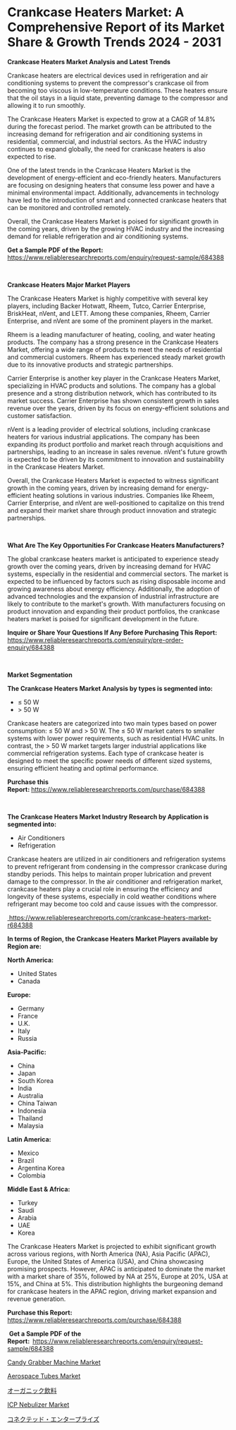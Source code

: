 <p><h1>Crankcase Heaters Market: A Comprehensive Report of its Market Share & Growth Trends 2024 - 2031</h1></p><p><strong>Crankcase Heaters Market Analysis and Latest Trends</strong></p>
<p><p>Crankcase heaters are electrical devices used in refrigeration and air conditioning systems to prevent the compressor's crankcase oil from becoming too viscous in low-temperature conditions. These heaters ensure that the oil stays in a liquid state, preventing damage to the compressor and allowing it to run smoothly.</p><p>The Crankcase Heaters Market is expected to grow at a CAGR of 14.8% during the forecast period. The market growth can be attributed to the increasing demand for refrigeration and air conditioning systems in residential, commercial, and industrial sectors. As the HVAC industry continues to expand globally, the need for crankcase heaters is also expected to rise.</p><p>One of the latest trends in the Crankcase Heaters Market is the development of energy-efficient and eco-friendly heaters. Manufacturers are focusing on designing heaters that consume less power and have a minimal environmental impact. Additionally, advancements in technology have led to the introduction of smart and connected crankcase heaters that can be monitored and controlled remotely.</p><p>Overall, the Crankcase Heaters Market is poised for significant growth in the coming years, driven by the growing HVAC industry and the increasing demand for reliable refrigeration and air conditioning systems.</p></p>
<p><strong>Get a Sample PDF of the Report:&nbsp;</strong> <a href="https://www.reliableresearchreports.com/enquiry/request-sample/684388">https://www.reliableresearchreports.com/enquiry/request-sample/684388</a></p>
<p>&nbsp;</p>
<p><strong>Crankcase Heaters Major Market Players</strong></p>
<p><p>The Crankcase Heaters Market is highly competitive with several key players, including Backer Hotwatt, Rheem, Tutco, Carrier Enterprise, BriskHeat, nVent, and LETT. Among these companies, Rheem, Carrier Enterprise, and nVent are some of the prominent players in the market.</p><p>Rheem is a leading manufacturer of heating, cooling, and water heating products. The company has a strong presence in the Crankcase Heaters Market, offering a wide range of products to meet the needs of residential and commercial customers. Rheem has experienced steady market growth due to its innovative products and strategic partnerships.</p><p>Carrier Enterprise is another key player in the Crankcase Heaters Market, specializing in HVAC products and solutions. The company has a global presence and a strong distribution network, which has contributed to its market success. Carrier Enterprise has shown consistent growth in sales revenue over the years, driven by its focus on energy-efficient solutions and customer satisfaction.</p><p>nVent is a leading provider of electrical solutions, including crankcase heaters for various industrial applications. The company has been expanding its product portfolio and market reach through acquisitions and partnerships, leading to an increase in sales revenue. nVent's future growth is expected to be driven by its commitment to innovation and sustainability in the Crankcase Heaters Market.</p><p>Overall, the Crankcase Heaters Market is expected to witness significant growth in the coming years, driven by increasing demand for energy-efficient heating solutions in various industries. Companies like Rheem, Carrier Enterprise, and nVent are well-positioned to capitalize on this trend and expand their market share through product innovation and strategic partnerships.</p></p>
<p>&nbsp;</p>
<p><strong>What Are The Key Opportunities For Crankcase Heaters Manufacturers?</strong></p>
<p><p>The global crankcase heaters market is anticipated to experience steady growth over the coming years, driven by increasing demand for HVAC systems, especially in the residential and commercial sectors. The market is expected to be influenced by factors such as rising disposable income and growing awareness about energy efficiency. Additionally, the adoption of advanced technologies and the expansion of industrial infrastructure are likely to contribute to the market's growth. With manufacturers focusing on product innovation and expanding their product portfolios, the crankcase heaters market is poised for significant development in the future.</p></p>
<p><strong>Inquire or Share Your Questions If Any Before Purchasing This Report:</strong> <a href="https://www.reliableresearchreports.com/enquiry/pre-order-enquiry/684388">https://www.reliableresearchreports.com/enquiry/pre-order-enquiry/684388</a></p>
<p>&nbsp;</p>
<p><strong>Market Segmentation</strong></p>
<p><strong>The Crankcase Heaters Market Analysis by types is segmented into:</strong></p>
<p><ul><li>≤ 50 W</li><li>> 50 W</li></ul></p>
<p><p>Crankcase heaters are categorized into two main types based on power consumption: ≤ 50 W and > 50 W. The ≤ 50 W market caters to smaller systems with lower power requirements, such as residential HVAC units. In contrast, the > 50 W market targets larger industrial applications like commercial refrigeration systems. Each type of crankcase heater is designed to meet the specific power needs of different sized systems, ensuring efficient heating and optimal performance.</p></p>
<p><strong>Purchase this Report:&nbsp;</strong><a href="https://www.reliableresearchreports.com/purchase/684388">https://www.reliableresearchreports.com/purchase/684388</a></p>
<p>&nbsp;</p>
<p><strong>The Crankcase Heaters Market Industry Research by Application is segmented into:</strong></p>
<p><ul><li>Air Conditioners</li><li>Refrigeration</li></ul></p>
<p><p>Crankcase heaters are utilized in air conditioners and refrigeration systems to prevent refrigerant from condensing in the compressor crankcase during standby periods. This helps to maintain proper lubrication and prevent damage to the compressor. In the air conditioner and refrigeration market, crankcase heaters play a crucial role in ensuring the efficiency and longevity of these systems, especially in cold weather conditions where refrigerant may become too cold and cause issues with the compressor.</p></p>
<p><a href="https://www.reliableresearchreports.com/crankcase-heaters-market-r684388">&nbsp;https://www.reliableresearchreports.com/crankcase-heaters-market-r684388</a></p>
<p><strong>In terms of Region, the Crankcase Heaters Market Players available by Region are:</strong></p>
<p>
    <p> <strong> North America: </strong>
        <ul>
            <li>United States</li>
            <li>Canada</li>
        </ul>
        </p> 
    <p> <strong> Europe: </strong>
        <ul>
            <li>Germany</li>
            <li>France</li>
            <li>U.K.</li>
            <li>Italy</li>
            <li>Russia</li>
        </ul>
        </p> 
    <p> <strong> Asia-Pacific: </strong>
        <ul>
            <li>China</li>
            <li>Japan</li>
            <li>South Korea</li>
            <li>India</li>
            <li>Australia</li>
            <li>China Taiwan</li>
            <li>Indonesia</li>
            <li>Thailand</li>
            <li>Malaysia</li>
        </ul>
        </p> 
    <p> <strong> Latin America: </strong>
        <ul>
            <li>Mexico</li>
            <li>Brazil</li>
            <li>Argentina Korea</li>
            <li>Colombia</li>
        </ul>
        </p> 
    <p> <strong> Middle East & Africa: </strong>
        <ul>
            <li>Turkey</li>
            <li>Saudi</li>
            <li>Arabia</li>
            <li>UAE</li>
            <li>Korea</li>
        </ul>
    </p>
    </p>
<p><p>The Crankcase Heaters Market is projected to exhibit significant growth across various regions, with North America (NA), Asia Pacific (APAC), Europe, the United States of America (USA), and China showcasing promising prospects. However, APAC is anticipated to dominate the market with a market share of 35%, followed by NA at 25%, Europe at 20%, USA at 15%, and China at 5%. This distribution highlights the burgeoning demand for crankcase heaters in the APAC region, driving market expansion and revenue generation.</p></p>
<p><strong>Purchase this Report: </strong><a href="https://www.reliableresearchreports.com/purchase/684388">https://www.reliableresearchreports.com/purchase/684388</a></p>
<p>&nbsp;<strong>Get a Sample PDF of the Report:&nbsp;&nbsp;</strong><a href="https://www.reliableresearchreports.com/enquiry/request-sample/684388">https://www.reliableresearchreports.com/enquiry/request-sample/684388</a></p>
<p><strong></strong></p>
<p><p><a href="https://www.linkedin.com/pulse/candy-grabber-machine-market-outlook-industry-overview-forecast-knuge?trackingId=jYvF72fkr4TqGVMHpzlWgw%3D%3D">Candy Grabber Machine Market</a></p><p><a href="https://github.com/gulaimolin/Market-Research-Report-List-4/blob/main/aerospace-tubes-market.md">Aerospace Tubes Market</a></p><p><a href="https://github.com/joaejkdzgyljvo6/Market-Research-Report-List-1/blob/main/588452435127.md">オーガニック飲料</a></p><p><a href="https://www.linkedin.com/pulse/icp-nebulizer-market-trends-forecast-competitive-analysis-2031-vabge?trackingId=iUzlFrWl2HF4iunezPUDUQ%3D%3D">ICP Nebulizer Market</a></p><p><a href="https://github.com/JaydaWisoky2014/Market-Research-Report-List-1/blob/main/815672935128.md">コネクテッド・エンタープライズ</a></p></p>